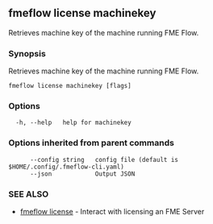 ## fmeflow license machinekey

Retrieves machine key of the machine running FME Flow.

### Synopsis

Retrieves machine key of the machine running FME Flow.

```
fmeflow license machinekey [flags]
```

### Options

```
  -h, --help   help for machinekey
```

### Options inherited from parent commands

```
      --config string   config file (default is $HOME/.config/.fmeflow-cli.yaml)
      --json            Output JSON
```

### SEE ALSO

* [fmeflow license](fmeflow_license.md)	 - Interact with licensing an FME Server

